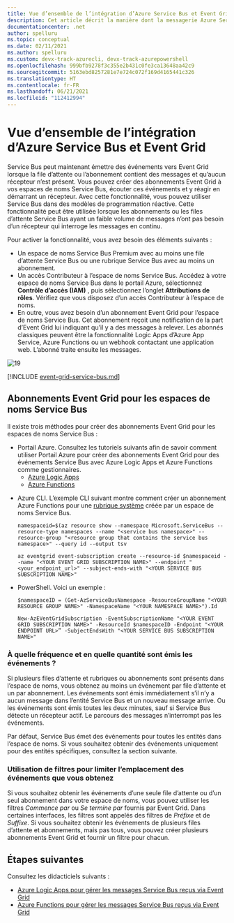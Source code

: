 ```yaml
---
title: Vue d’ensemble de l’intégration d’Azure Service Bus et Event Grid | Documents Microsoft
description: Cet article décrit la manière dont la messagerie Azure Service Bus s’intègre à Azure Event Grid.
documentationcenter: .net
author: spelluru
ms.topic: conceptual
ms.date: 02/11/2021
ms.author: spelluru
ms.custom: devx-track-azurecli, devx-track-azurepowershell
ms.openlocfilehash: 999bfb9278f3c355e2b431c0fe3ca13648aa42c9
ms.sourcegitcommit: 5163ebd8257281e7e724c072f169d4165441c326
ms.translationtype: HT
ms.contentlocale: fr-FR
ms.lasthandoff: 06/21/2021
ms.locfileid: "112412994"
---
```

# <a name="azure-service-bus-to-event-grid-integration-overview"></a>Vue d’ensemble de l’intégration d’Azure Service Bus et Event Grid
Service Bus peut maintenant émettre des événements vers Event Grid lorsque la file d’attente ou l’abonnement contient des messages et qu’aucun récepteur n’est présent. Vous pouvez créer des abonnements Event Grid à vos espaces de noms Service Bus, écouter ces événements et y réagir en démarrant un récepteur. Avec cette fonctionnalité, vous pouvez utiliser Service Bus dans des modèles de programmation réactive. Cette fonctionnalité peut être utilisée lorsque les abonnements ou les files d’attente Service Bus ayant un faible volume de messages n’ont pas besoin d’un récepteur qui interroge les messages en continu. 

Pour activer la fonctionnalité, vous avez besoin des éléments suivants :

* Un espace de noms Service Bus Premium avec au moins une file d’attente Service Bus ou une rubrique Service Bus avec au moins un abonnement.
* Un accès Contributeur à l’espace de noms Service Bus. Accédez à votre espace de noms Service Bus dans le portail Azure, sélectionnez **Contrôle d’accès (IAM)** , puis sélectionnez l’onglet **Attributions de rôles**. Vérifiez que vous disposez d’un accès Contributeur à l’espace de noms. 
* En outre, vous avez besoin d’un abonnement Event Grid pour l’espace de noms Service Bus. Cet abonnement reçoit une notification de la part d’Event Grid lui indiquant qu’il y a des messages à relever. Les abonnés classiques peuvent être la fonctionnalité Logic Apps d’Azure App Service, Azure Functions ou un webhook contactant une application web. L’abonné traite ensuite les messages. 

![19][]

[!INCLUDE [event-grid-service-bus.md](./includes/event-grid-service-bus.md)]

## <a name="event-grid-subscriptions-for-service-bus-namespaces"></a>Abonnements Event Grid pour les espaces de noms Service Bus
Il existe trois méthodes pour créer des abonnements Event Grid pour les espaces de noms Service Bus :

- Portail Azure. Consultez les tutoriels suivants afin de savoir comment utiliser Portail Azure pour créer des abonnements Event Grid pour des événements Service Bus avec Azure Logic Apps et Azure Functions comme gestionnaires. 
    - [Azure Logic Apps](service-bus-to-event-grid-integration-example.md#receive-messages-by-using-logic-apps)
    - [Azure Functions](service-bus-to-event-grid-integration-function.md#connect-the-function-and-namespace-via-event-grid)
* Azure CLI. L’exemple CLI suivant montre comment créer un abonnement Azure Functions pour une [rubrique système](../event-grid/system-topics.md) créée par un espace de noms Service Bus.

     ```azurecli-interactive
    namespaceid=$(az resource show --namespace Microsoft.ServiceBus --resource-type namespaces --name "<service bus namespace>" --resource-group "<resource group that contains the service bus namespace>" --query id --output tsv
    
    az eventgrid event-subscription create --resource-id $namespaceid --name "<YOUR EVENT GRID SUBSCRIPTION NAME>" --endpoint "<your_endpoint_url>" --subject-ends-with "<YOUR SERVICE BUS SUBSCRIPTION NAME>"
    ```
- PowerShell. Voici un exemple :
    ```powershell-interactive
    $namespaceID = (Get-AzServiceBusNamespace -ResourceGroupName "<YOUR RESOURCE GROUP NAME>" -NamespaceName "<YOUR NAMESPACE NAME>").Id
    
    New-AzEVentGridSubscription -EventSubscriptionName "<YOUR EVENT GRID SUBSCRIPTION NAME>" -ResourceId $namespaceID -Endpoint "<YOUR ENDPOINT URL>” -SubjectEndsWith "<YOUR SERVICE BUS SUBSCRIPTION NAME>"
    ```
### <a name="how-many-events-are-emitted-and-how-often"></a>À quelle fréquence et en quelle quantité sont émis les événements ?

Si plusieurs files d’attente et rubriques ou abonnements sont présents dans l’espace de noms, vous obtenez au moins un événement par file d’attente et un par abonnement. Les événements sont émis immédiatement s’il n’y a aucun message dans l’entité Service Bus et un nouveau message arrive. Ou les événements sont émis toutes les deux minutes, sauf si Service Bus détecte un récepteur actif. Le parcours des messages n’interrompt pas les événements.

Par défaut, Service Bus émet des événements pour toutes les entités dans l’espace de noms. Si vous souhaitez obtenir des événements uniquement pour des entités spécifiques, consultez la section suivante.

### <a name="use-filters-to-limit-where-you-get-events-from"></a>Utilisation de filtres pour limiter l’emplacement des événements que vous obtenez

Si vous souhaitez obtenir les événements d’une seule file d’attente ou d’un seul abonnement dans votre espace de noms, vous pouvez utiliser les filtres *Commence par* ou *Se termine par* fournis par Event Grid. Dans certaines interfaces, les filtres sont appelés des filtres de *Préfixe* et de *Suffixe*. Si vous souhaitez obtenir les événements de plusieurs files d’attente et abonnements, mais pas tous, vous pouvez créer plusieurs abonnements Event Grid et fournir un filtre pour chacun.

## <a name="next-steps"></a>Étapes suivantes
Consultez les didacticiels suivants : 
- [Azure Logic Apps pour gérer les messages Service Bus reçus via Event Grid](service-bus-to-event-grid-integration-example.md#receive-messages-by-using-logic-apps)
- [Azure Functions pour gérer les messages Service Bus reçus via Event Grid](service-bus-to-event-grid-integration-function.md#connect-the-function-and-namespace-via-event-grid)

[1]: ./media/service-bus-to-event-grid-integration-concept/sbtoeventgrid1.png
[19]: ./media/service-bus-to-event-grid-integration-concept/sbtoeventgriddiagram.png
[8]: ./media/service-bus-to-event-grid-integration-example/sbtoeventgrid8.png
[9]: ./media/service-bus-to-event-grid-integration-example/sbtoeventgrid9.png
[20]: ./media/service-bus-to-event-grid-integration-example/sbtoeventgridportal.png
[21]: ./media/service-bus-to-event-grid-integration-example/sbtoeventgridportal2.png
